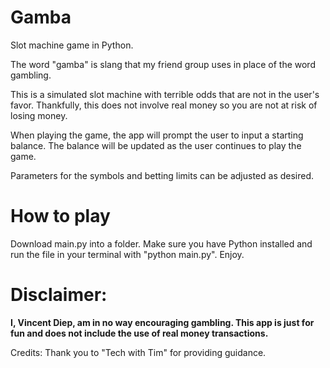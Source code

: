 # Gamba
Slot machine game in Python.

The word "gamba" is slang that my friend group uses in place of the word gambling.

This is a simulated slot machine with terrible odds that are not in the user's favor.
Thankfully, this does not involve real money so you are not at risk of losing money.

When playing the game, the app will prompt the user to input a starting balance.
The balance will be updated as the user continues to play the game.

Parameters for the symbols and betting limits can be adjusted as desired.

# How to play
Download main.py into a folder. 
Make sure you have Python installed and run the file in your terminal with "python main.py".
Enjoy.


# Disclaimer: 
**I, Vincent Diep, am in no way encouraging gambling. This app is just for fun and does not include the use of real money transactions.**

Credits: Thank you to "Tech with Tim" for providing guidance.
